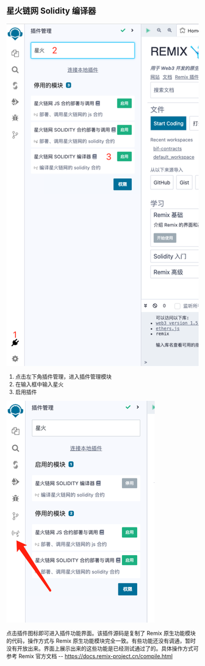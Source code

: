 ## 星火链网 Solidity 编译器

![Alt text](../../imgs/active-solidity-compiler.png)

1. 点击左下角插件管理，进入插件管理模块
2. 在输入框中输入星火
3. 启用插件

![Alt text](../../imgs/icon-solidity-compiler.png)

点击插件图标即可进入插件功能界面。该插件源码是复制了 Remix 原生功能模块的代码，操作方式与 Remix 原生功能模块完全一致。有些功能还没有调通，暂时没有开放出来。界面上展示出来的这些功能是已经测试通过了的。具体操作方式可参考 Remix 官方文档 -- https://docs.remix-project.cn/compile.html
